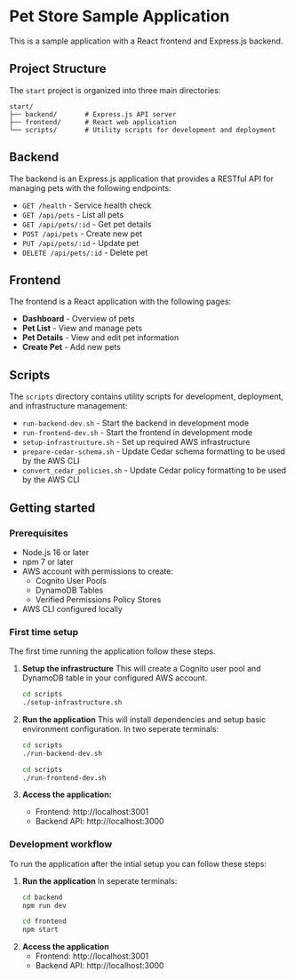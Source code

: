 # Pet Store Sample Application

This is a sample application with a React frontend and Express.js backend.

## Project Structure

The `start` project is organized into three main directories:

```
start/
├── backend/       # Express.js API server
├── frontend/      # React web application
└── scripts/       # Utility scripts for development and deployment
```

## Backend

The backend is an Express.js application that provides a RESTful API for managing pets with the following endpoints:

- `GET /health` - Service health check
- `GET /api/pets` - List all pets
- `GET /api/pets/:id` - Get pet details
- `POST /api/pets` - Create new pet
- `PUT /api/pets/:id` - Update pet
- `DELETE /api/pets/:id` - Delete pet

## Frontend

The frontend is a React application with the following pages:

- **Dashboard** - Overview of pets
- **Pet List** - View and manage pets
- **Pet Details** - View and edit pet information
- **Create Pet** - Add new pets

## Scripts

The `scripts` directory contains utility scripts for development, deployment, and infrastructure management:

- `run-backend-dev.sh` - Start the backend in development mode
- `run-frontend-dev.sh` - Start the frontend in development mode
- `setup-infrastructure.sh` - Set up required AWS infrastructure
- `prepare-cedar-schema.sh` - Update Cedar schema formatting to be used by the AWS CLI
- `convert_cedar_policies.sh` - Update Cedar policy formatting to be used by the AWS CLI

## Getting started

### Prerequisites

- Node.js 16 or later
- npm 7 or later
- AWS account with permissions to create:
  - Cognito User Pools
  - DynamoDB Tables
  - Verified Permissions Policy Stores
- AWS CLI configured locally

### First time setup
The first time running the application follow these steps.

1. **Setup the infrastructure**
This will create a Cognito user pool and DynamoDB table in your configured AWS account.
    ```bash
    cd scripts
    ./setup-infrastructure.sh
    ```
2. **Run the application**
This will install dependencies and setup basic environment configuration. In two seperate terminals:
    ```bash
    cd scripts
    ./run-backend-dev.sh
    ```
    ```bash
    cd scripts
    ./run-frontend-dev.sh
    ```

3. **Access the application:**
   - Frontend: http://localhost:3001
   - Backend API: http://localhost:3000


### Development workflow
To run the application after the intial setup you can follow these steps:

1. **Run the application**
In seperate terminals:
   ```bash
   cd backend
   npm run dev
   ```
   ```bash
   cd frontend
   npm start
   ```
2. **Access the application**
   - Frontend: http://localhost:3001
   - Backend API: http://localhost:3000
